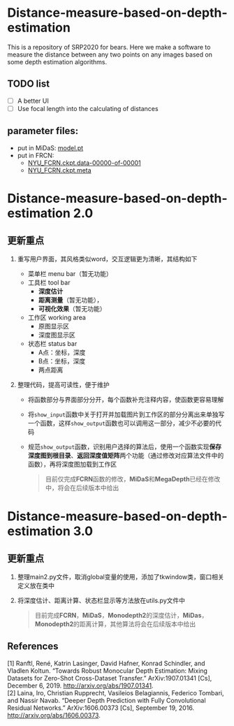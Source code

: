 # Distance-measure-based-on-depth-estimation
This is a repository of SRP2020 for bears. Here we make a software to measure the distance between any two points on any images based on some depth estimation algorithms. 

## TODO list
- [ ] A better UI
- [ ] Use focal length into the calculating of distances

## parameter files:
- put in MiDaS: [model.pt](https://drive.google.com/file/d/1zQAV1YODL9uaalPBOZGVGevctCYiY8-l/view?usp=sharing)
- put in FRCN: 
  - [NYU_FCRN.ckpt.data-00000-of-00001](https://drive.google.com/file/d/1TTDdFT3LcKoVTDCFEFTYarhOKpISmHPN/view?usp=sharing)
  - [NYU_FCRN.ckpt.meta](https://drive.google.com/file/d/1wdUh-22jxhBHLKHK8qvFsHXHncCoMsFO/view?usp=sharing)


# Distance-measure-based-on-depth-estimation 2.0

## 更新重点

1. 重写用户界面，其风格类似word，交互逻辑更为清晰，其结构如下
   - 菜单栏 menu bar（暂无功能）
   - 工具栏 tool bar
      - **深度估计**
      - **距离测量**（暂无功能），
      - **可视化效果**（暂无功能）
   - 工作区 working area
      - 原图显示区
      - 深度图显示区
   - 状态栏 status bar
      - A点：坐标，深度
      - B点：坐标，深度
      - 两点距离
2. 整理代码，提高可读性，便于维护

   - 将函数部分与界面部分分开，每个函数补充注释内容，使函数更容易理解
   
   - 将`show_input`函数中关于打开并加载图片到工作区的部分分离出来单独写一个函数，这样`show_output`函数也可以调用这一部分，减少不必要的代码
   
   - 规范`show_output`函数，识别用户选择的算法后，使用一个函数实现**保存深度图到根目录**、**返回深度值矩阵**两个功能（通过修改对应算法文件中的函数），再将深度图加载到工作区
   
     > 目前仅完成**FCRN**函数的修改，**MiDaS**和**MegaDepth**已经在修改中，将会在后续版本中给出

# Distance-measure-based-on-depth-estimation 3.0

## 更新重点

1. 整理main2.py文件，取消global变量的使用，添加了tkwindow类，窗口相关定义放在类中
   
2. 将深度估计、距离计算、状态栏显示等方法放在utils.py文件中

     > 目前完成**FCRN**，**MiDaS**，**Monodepth2**的深度估计，**MiDas**，**Monodepth2**的距离计算，其他算法将会在后续版本中给出
     


## References
[1] Ranftl, René, Katrin Lasinger, David Hafner, Konrad Schindler, and Vladlen Koltun. “Towards Robust Monocular Depth Estimation: Mixing Datasets for Zero-Shot Cross-Dataset Transfer.” ArXiv:1907.01341 [Cs], December 6, 2019. http://arxiv.org/abs/1907.01341.  
[2] Laina, Iro, Christian Rupprecht, Vasileios Belagiannis, Federico Tombari, and Nassir Navab. “Deeper Depth Prediction with Fully Convolutional Residual Networks.” ArXiv:1606.00373 [Cs], September 19, 2016. http://arxiv.org/abs/1606.00373.  
